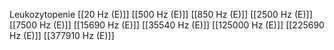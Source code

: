 Leukozytopenie
[[20 Hz (E)]]
[[500 Hz (E)]]
[[850 Hz (E)]]
[[2500 Hz (E)]]
[[7500 Hz (E)]]
[[15690 Hz (E)]]
[[35540 Hz (E)]]
[[125000 Hz (E)]]
[[225690 Hz (E)]]
[[377910 Hz (E)]]